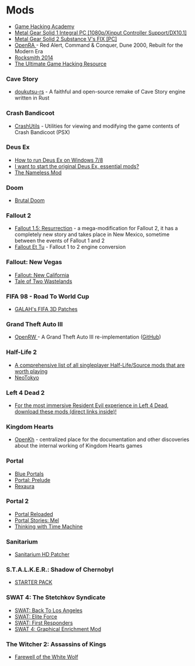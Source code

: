 # Mods

* [Game Hacking Academy](https://gamehacking.academy)
* [Metal Gear Solid 1 Integral PC \[1080p/Xinput Controller Support/DX10.1\]](https://www.reddit.com/r/metalgearsolid/comments/4qlv1c/final\_full\_release\_metal\_gear\_solid\_1\_integral\_pc/)
* [Metal Gear Solid 2 Substance V's FIX \[PC\]](https://www.reddit.com/r/metalgearsolid/comments/59h2jd/metal\_gear\_solid\_2\_substance\_vs\_fix\_pc/)
* [OpenRA ](https://www.openra.net)- Red Alert, Command & Conquer, Dune 2000, Rebuilt for the Modern Era
* [Rocksmith 2014](https://cs.rin.ru/forum/viewtopic.php?f=10\&t=63705\&start=2865\&sid=e40b0518f0fa811095856105c168e85f)
* [The Ultimate Game Hacking Resource](https://github.com/dsasmblr/game-hacking)

### Cave Story

* [doukutsu-rs](https://github.com/doukutsu-rs/doukutsu-rs) - A faithful and open-source remake of Cave Story engine written in Rust

### Crash Bandicoot

* [CrashUtils](https://github.com/wurlyfox/crashutils) - Utilities for viewing and modifying the game contents of Crash Bandicoot (PSX)

### Deus Ex

* [How to run Deus Ex on Windows 7/8](https://www.pcgamer.com/how-to-run-deus-ex-on-windows-78/)
* [I want to start the original Deus Ex, essential mods?](https://www.reddit.com/r/patientgamers/comments/9y5ni1/i\_want\_to\_start\_the\_original\_deus\_ex\_essential/)
* [The Nameless Mod](https://thenamelessmod.com/)

### Doom

* [Brutal Doom](https://www.moddb.com/mods/brutal-doom)

### Fallout 2

* [Fallout 1.5: Resurrection](https://www.moddb.com/mods/fallout-15-resurrection) - a mega-modification for Fallout 2, it has a completely new story and takes place in New Mexico, sometime between the events of Fallout 1 and 2
* [Fallout Et Tu](https://github.com/rotators/Fo1in2) - Fallout 1 to 2 engine conversion

### Fallout: New Vegas

* [Fallout: New California](https://www.nexusmods.com/newvegas/mods/45138/)
* [Tale of Two Wastelands](https://taleoftwowastelands.com/index.php)

### FIFA 98 - Road To World Cup

* [GALAH's FIFA 3D Patches](https://fifa.galahs.com.au/)

### Grand Theft Auto III

* [OpenRW ](https://openrw.org/)- A Grand Theft Auto III re-implementation ([GitHub](https://github.com/rwengine/openrw))

### Half-Life 2

* [A comprehensive list of all singleplayer Half-Life/Source mods that are worth playing](https://www.reddit.com/r/HalfLife/comments/60pmr9/a\_comprehensive\_list\_of\_all\_singleplayer/)
* [NeoTokyo](https://neotokyohq.com/)

### Left 4 Dead 2

* [For the most immersive Resident Evil experience in Left 4 Dead, download these mods (direct links inside)!](https://www.reddit.com/r/l4d2/comments/7wqwhb/for\_the\_most\_immersive\_resident\_evil\_experience/)

### Kingdom Hearts

* [OpenKh](https://openkh.dev/) - centralized place for the documentation and other discoveries about the internal working of Kingdom Hearts games

### Portal

* [Blue Portals](https://www.moddb.com/mods/blue-portals)
* [Portal: Prelude](https://www.moddb.com/mods/portal-prelude)
* [Rexaura](https://store.steampowered.com/app/317790/Rexaura/)

### Portal 2

* [Portal Reloaded](https://portalreloaded.com/)
* [Portal Stories: Mel](https://store.steampowered.com/app/317400/Portal\_Stories\_Mel/)
* [Thinking with Time Machine](https://store.steampowered.com/app/286080/Thinking\_with\_Time\_Machine/)

### Sanitarium

* [Sanitarium HD Patcher](https://github.com/Schtee/SanitariumHDPatcher)

### S.T.A.L.K.E.R.: Shadow of Chernobyl

* [STARTER PACK](https://www.moddb.com/mods/starter-pack)

### SWAT 4: The Stetchkov Syndicate

* [SWAT: Back To Los Angeles](https://www.moddb.com/mods/swat-back-to-los-angeles)
* [SWAT: Elite Force](https://www.moddb.com/mods/swat-elite-force)
* [SWAT: First Responders](https://www.moddb.com/mods/sef-first-responders)
* [SWAT 4: Graphical Enrichment Mod](https://www.moddb.com/mods/swat-4-graphical-enrichment-mod)

### The Witcher 2: Assassins of Kings

* [Farewell of the White Wolf](https://www.moddb.com/mods/farewell-of-the-white-wolf)
